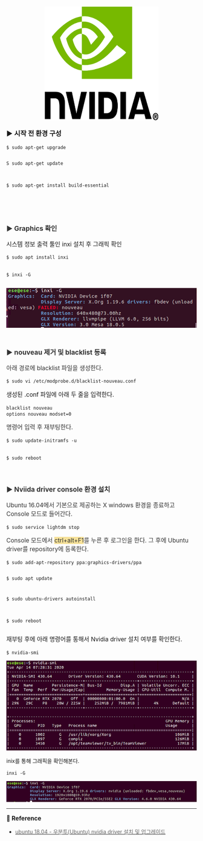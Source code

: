 <p align="center"><img src="https://github.com/Kim-SuBin/TIL/blob/master/img/logo_NVIDIA.png" width="300" height="300"></p>


<p style="font-size: 1.25em;" data-ke-size="size18"><b>▶ 시작 전 환경 구성</b></p>
<pre id="code_1586814527199" class="html xml" data-ke-language="html" data-ke-type="codeblock"><code>$ sudo apt-get upgrade

S sudo apt-get update

$ sudo apt-get install build-essential</code></pre>
<p>&nbsp;</p>
<p>&nbsp;</p>
<p style="font-size: 1.25em;" data-ke-size="size18"><b><span style="color: #333333;"><b><span><b>▶</b>&nbsp;Graphics 확인</span></b></span></b></p>
<p style="font-size: 1.12em;" data-ke-size="size16">시스템 정보 출력 툴인 inxi 설치 후 그래픽 확인</p>
<pre id="code_1586815312728" class="html xml" data-ke-language="html" data-ke-type="codeblock"><code>$ sudo apt install inxi

$ inxi -G</code></pre>

<p align="center"><img src="https://github.com/Kim-SuBin/TIL/blob/master/img/Nvidia_Driver_Install_and_Update(1).PNG"></p>

<p>&nbsp;</p>
<p style="font-size: 1.25em;" data-ke-size="size18"><b><span style="color: #333333;"><b>▶ </b>nouveau 제거 및 blacklist 등록</span></b></p>
<p style="font-size: 1.12em;" data-ke-size="size16"><span style="color: #333333;">아래 경로에 black<span style="color: #333333;">list 파일을 생성한다.</span></span></p>
<pre id="code_1586816550451" class="html xml" data-ke-language="html" data-ke-type="codeblock"><code>$ sudo vi /etc/modprobe.d/blacklist-nouveau.conf</code></pre>
<p style="font-size: 1.12em;" data-ke-size="size16">생성된 .conf 파일에 아래 두 줄을 입력한다.</p>
<pre id="code_1586816586236" class="html xml" data-ke-language="html" data-ke-type="codeblock"><code>blacklist nouveau
options nouveau modset=0</code></pre>
<p style="font-size: 1.12em;" data-ke-size="size16"><span style="color: #333333;">명령어 입력 후 재부팅한다.</span></p>
<pre id="code_1586816610599" class="html xml" data-ke-language="html" data-ke-type="codeblock"><code>$ sudo update-initramfs -u 

$ sudo reboot</code></pre>
<p>&nbsp;</p>
<p style="font-size: 1.25em;" data-ke-size="size18"><span style="color: #333333;"><b><span style="color: #333333;"><b><span style="color: #333333;"><b>▶<span>&nbsp;</span></b></span></b>Nviida driver console 환경 설치</span></b></span></p>
<p style="font-size: 1.12em;" data-ke-size="size16"><span style="color: #333333;">Ubuntu 16.04에서 기본으로 제공하는 X windows 환경을 종료하고 Console 모드로 들어간다.</span></p>
<pre id="code_1586816768595" class="html xml" data-ke-language="html" data-ke-type="codeblock"><code>$ sudo service lightdm stop</code></pre>
<p style="font-size: 1.12em;" data-ke-size="size16"><span style="color: #333333;">Console 모드에서 <span style="background-color: #f6e199;">ctrl+alt+F1</span>를 누른 후 로그인을 한다. 그 후에 Ubuntu driver를 repository에 등록한다.</span><span style="color: #333333;"></span></p>
<pre id="code_1586816842045" class="html xml" data-ke-language="html" data-ke-type="codeblock"><code>$ sudo add-apt-repository ppa:graphics-drivers/ppa 

$ sudo apt update 

$ sudo ubuntu-drivers autoinstall 

$ sudo reboot</code></pre>
<p style="font-size: 1.12em;" data-ke-size="size16">재부팅 후에 아래 명령어를 통해서 Nvidia driver 설치 여부를 확인한다.</p>
<pre id="code_1586816891234" class="html xml" data-ke-language="html" data-ke-type="codeblock"><code>$ nvidia-smi</code></pre>

<p align="center"><img src="https://github.com/Kim-SuBin/TIL/blob/master/img/Nvidia_Driver_Install_and_Update(2).png"></p>

<p>inix를 통해 그래픽을 확인해본다.</p>
<pre id="code_1586939853963" class="html xml" data-ke-language="html" data-ke-type="codeblock"><code>inxi -G</code></pre>

<p align="center"><img src="https://github.com/Kim-SuBin/TIL/blob/master/img/Nvidia_Driver_Install_and_Update(3).PNG"></p>

<hr contenteditable="false" data-ke-type="horizontalRule" data-ke-style="style5" />
<p style="font-size: 1.12em;" data-ke-size="size16"><b>🔗 Reference</b></p>
<ul style="list-style-type: disc;" data-ke-list-type="disc">
<li><a href="https://driz2le.tistory.com/254" target="_blank" rel="noopener"><span style="color: #666666; letter-spacing: 0px;">ubuntu 18.04 - 우분투(Ubuntu) nvidia driver 설치 및 업그레이드</span></a></li>
</ul>
<p>&nbsp;</p>

